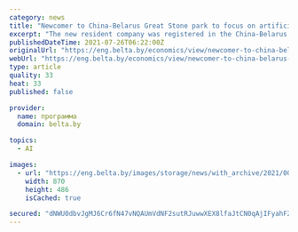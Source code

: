```yaml
---
category: news
title: "Newcomer to China-Belarus Great Stone park to focus on artificial intelligence"
excerpt: "The new resident company was registered in the China-Belarus Industrial Park Great Stone as the Sino-Belarusian Eurasian Academy LLC (China). The company will do research in the field of complex systems and artificial intelligence,"
publishedDateTime: 2021-07-26T06:22:00Z
originalUrl: "https://eng.belta.by/economics/view/newcomer-to-china-belarus-great-stone-park-to-focus-on-artificial-intelligence-141927-2021/"
webUrl: "https://eng.belta.by/economics/view/newcomer-to-china-belarus-great-stone-park-to-focus-on-artificial-intelligence-141927-2021/"
type: article
quality: 33
heat: 33
published: false

provider:
  name: программа
  domain: belta.by

topics:
  - AI

images:
  - url: "https://eng.belta.by/images/storage/news/with_archive/2021/000021_1627280605_141927_big.jpg"
    width: 870
    height: 486
    isCached: true

secured: "dNWU0dbvJgMJ6Cr6fN47vNQAUmVdNF2sutRJuwwXEX8lfaJtCN0qAjIFyahF2Ec6E14ZaSF9Gw14F/MvNcu5GyqCPUH5o7Dqyi/h9f1HhGKmGjj2ogvVfWzSy0juriXDsnlyw9XDzVFj6NL+o6oJKV6fLGDcdCrQN5M48/Wvp5I3qKpWLUQ/qcMzNRkmJxl1vgi7pWsPMowrB3GtrBhWXnU6dUAaye7N+DiR3PgQhx3ZyiL8JYyVKjIq7QxFUjQsWrrP4ExBf5wZDbkIdZ2lLhRbeinM5S9yEnfDqoRPloCLYL+na0cczx7jBWWTktB8PUhgYDo2hCPGgo7/CzmvJVofcQTPbZqeL5L0pM1nsZI=;1w+86UNR9q2o3rtnMrdWhw=="
---
```


